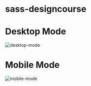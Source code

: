 # sass-designcourse

# Desktop Mode

![desktop-mode](https://user-images.githubusercontent.com/34331353/108684978-25e67780-7526-11eb-95bb-2ce56fd3806f.PNG)

# Mobile Mode

![mobile-mode](https://user-images.githubusercontent.com/34331353/108684636-b8d2e200-7525-11eb-8d25-fdbb1e5a3f8a.PNG)
